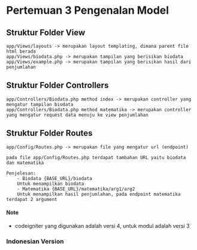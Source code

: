 # Pertemuan 3 Pengenalan Model

## Struktur Folder View

```
app/Views/layouts -> merupakan layout templating, dimana parent file html berada
app/Views/biodata.php -> merupakan tampilan yang berisikan biodata
app/Views/example.php -> merupakan tampilan yang berisikan hasil dari penjumlahan
```

## Struktur Folder Controllers

```
app/Controllers/Biodata.php method index -> merupakan controller yang mengatur tampilan biodata
app/Controllers/Biodata.php method matematika -> merupakan controller yang mengatur request data menuju ke view penjumlahan
```

## Struktur Folder Routes

```
app/Config/Routes.php -> merupakan file yang mengatur url (endpoint)

pada file app/Config/Routes.php terdapat tambahan URL yaitu biodata dan matematika

Penjelesan:
    - Biodata {BASE_URL}/biodata
    Untuk menampilkan biodata
    - Matematika {BASE_URL}/matematika/arg1/arg2
    Untuk menampilkan hasil penjumlahan, pada endpoint matematika terdapat 2 argument

```

#### Note

- codeigniter yang digunakan adalah versi 4, untuk modul adalah versi 3

### Indonesian Version
